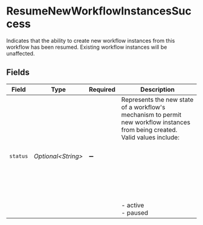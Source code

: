 # ResumeNewWorkflowInstancesSuccess

Indicates that the ability to create new workflow instances from this workflow has been resumed.
Existing workflow instances will be unaffected.



## Fields

| Field                                                                                                                                                        | Type                                                                                                                                                         | Required                                                                                                                                                     | Description                                                                                                                                                  |
| ------------------------------------------------------------------------------------------------------------------------------------------------------------ | ------------------------------------------------------------------------------------------------------------------------------------------------------------ | ------------------------------------------------------------------------------------------------------------------------------------------------------------ | ------------------------------------------------------------------------------------------------------------------------------------------------------------ |
| `status`                                                                                                                                                     | *Optional\<String>*                                                                                                                                          | :heavy_minus_sign:                                                                                                                                           | Represents the new state of a workflow's mechanism to permit new workflow instances from being created.<br/>Valid values include:<br/><br/><br/><br/><br/><br/><br/><br/><br/>  - active<br/>  - paused<br/> |
